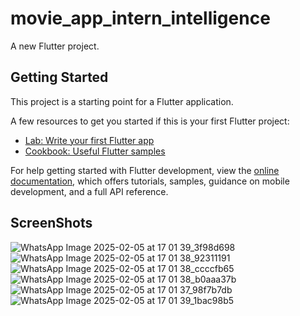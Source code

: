 # movie_app_intern_intelligence

A new Flutter project.

## Getting Started

This project is a starting point for a Flutter application.

A few resources to get you started if this is your first Flutter project:

- [Lab: Write your first Flutter app](https://docs.flutter.dev/get-started/codelab)
- [Cookbook: Useful Flutter samples](https://docs.flutter.dev/cookbook)

For help getting started with Flutter development, view the
[online documentation](https://docs.flutter.dev/), which offers tutorials,
samples, guidance on mobile development, and a full API reference.
## ScreenShots
![WhatsApp Image 2025-02-05 at 17 01 39_3f98d698](https://github.com/user-attachments/assets/964fc1e7-086d-432b-9a56-69b858fac6e1)
![WhatsApp Image 2025-02-05 at 17 01 38_92311191](https://github.com/user-attachments/assets/396a3d4a-0a61-49f9-9deb-5c75570cc489)
![WhatsApp Image 2025-02-05 at 17 01 38_ccccfb65](https://github.com/user-attachments/assets/1d311642-5a08-4f38-81d6-e3dd01fe0c7a)
![WhatsApp Image 2025-02-05 at 17 01 38_b0aaa37b](https://github.com/user-attachments/assets/70129d09-36cc-424e-adde-6bc80c5da92b)
![WhatsApp Image 2025-02-05 at 17 01 37_98f7b7db](https://github.com/user-attachments/assets/bdc769d7-93eb-49e9-8049-825caaba3c34)
![WhatsApp Image 2025-02-05 at 17 01 39_1bac98b5](https://github.com/user-attachments/assets/873d0581-4fac-4573-ba03-2999418e0ae9)
